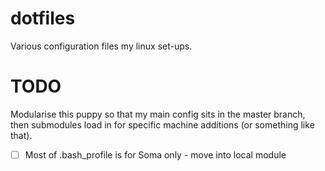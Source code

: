 dotfiles
========

Various configuration files my linux set-ups. 

TODO
====

Modularise this puppy so that my main config sits in the master branch, then submodules load in for specific machine additions (or something like that).

- [ ] Most of .bash_profile is for Soma only - move into local module
